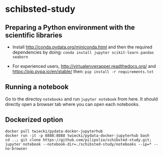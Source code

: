 # schibsted-study

## Preparing a Python environment with the scientific libraries

 * Install http://conda.pydata.org/miniconda.html and then the required dependencies by doing:
`conda install jupyter scikit-learn pandas seaborn`

 * For experienced users, http://virtualenvwrapper.readthedocs.org/ and https://pip.pypa.io/en/stable/ then:
 `pip install -r requirements.txt`

## Running a notebook

Go to the directoy `notebooks` and run `jupyter notebook` from here. It should directly open a browser tab where you can open each notebooks. 

## Dockerized option

```
docker pull twiecki/pydata-docker-jupyterhub
docker run -it -p 8888:8888 twiecki/pydata-docker-jupyterhub bash
cd ..; git clone https://github.com/pilipolio/schibsted-study.git; 
jupyter notebook --notebook-dir=./schibsted-study/notebooks --ip=* --no-browser
```
